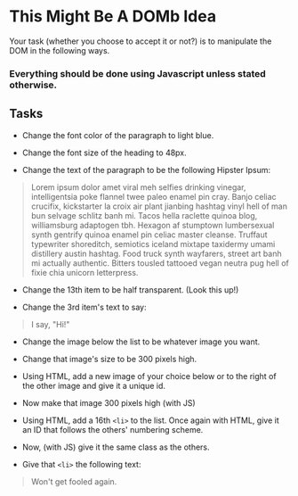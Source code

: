 # This Might Be A DOMb Idea

Your task (whether you choose to accept it or not?) is to manipulate the DOM in the following ways.

### **Everything should be done using Javascript unless stated otherwise.**

## Tasks

* Change the font color of the paragraph to light blue.

* Change the font size of the heading to 48px.

* Change the text of the paragraph to be the following Hipster Ipsum:

> Lorem ipsum dolor amet viral meh selfies drinking vinegar, intelligentsia poke flannel twee paleo enamel pin cray. Banjo celiac crucifix, kickstarter la croix air plant jianbing hashtag vinyl hell of man bun selvage schlitz banh mi. Tacos hella raclette quinoa blog, williamsburg adaptogen tbh. Hexagon af stumptown lumbersexual synth gentrify quinoa enamel pin celiac master cleanse. Truffaut typewriter shoreditch, semiotics iceland mixtape taxidermy umami distillery austin hashtag. Food truck synth wayfarers, street art banh mi actually authentic. Bitters tousled tattooed vegan neutra pug hell of fixie chia unicorn letterpress.

* Change the 13th item to be half transparent. (Look this up!)

* Change the 3rd item's text to say:
> I say, "Hi!"

* Change the image below the list to be whatever image you want.

* Change that image's size to be 300 pixels high.

* Using HTML, add a new image of your choice below or to the right of the other image and give it a unique id.

* Now make that image 300 pixels high (with JS)

* Using HTML, add a 16th `<li>` to the list. Once again with HTML, give it an ID that follows the others' numbering scheme.

* Now, (with JS) give it the same class as the others.

* Give that `<li>` the following text:
> Won't get fooled again.

